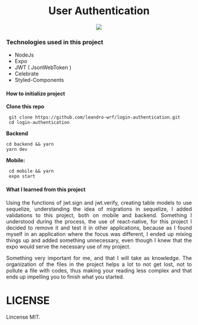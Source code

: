 <h1 align="center">User Authentication</h1>
<p align="center">
<img src="https://img.shields.io/cocoapods/l/git?label=LICENSE&logo=MIT&style=for-the-badge"/>
</p>
<p>
</p>
<h3>Technologies used in this project</h3>
<ul>
<li>NodeJs</li>
<li>Expo</li>
<li>JWT ( JsonWebToken ) </li>
<li>Celebrate</li>
<li>Styled-Components</li>
</ul>

<h4>How to initialize project</h4>
<b>Clone this repo</b>
   

     git clone https://github.com/leandro-wrf/login-authentication.git
     cd login-authentication

<b>Backend</b>

    cd backend && yarn
    yarn dev

<b>Mobile:</b>

     cd mobile && yarn
     expo start

<h4>What I learned from this project</h4>
<p align="justify">
Using the functions of jwt.sign and jwt.verify, creating table models to use sequelize, understanding the idea of migrations in sequelize, I added validations to this project, both on mobile and backend.
Something I understood during the process, the use of react-native, for this project I decided to remove it and test it in other applications, because as I found myself in an application where the focus was different, I ended up mixing things up and added something unnecessary, even though I knew that the expo would serve the necessary use of my project.
</p>
<p align="justify">
Something very important for me, and that I will take as knowledge.
The organization of the files in the project helps a lot to not get lost, not to pollute a file with codes, thus making your reading less complex and that ends up impelling you to finish what you started.
</p>

<h1>LICENSE</h1>
Lincense MIT.
